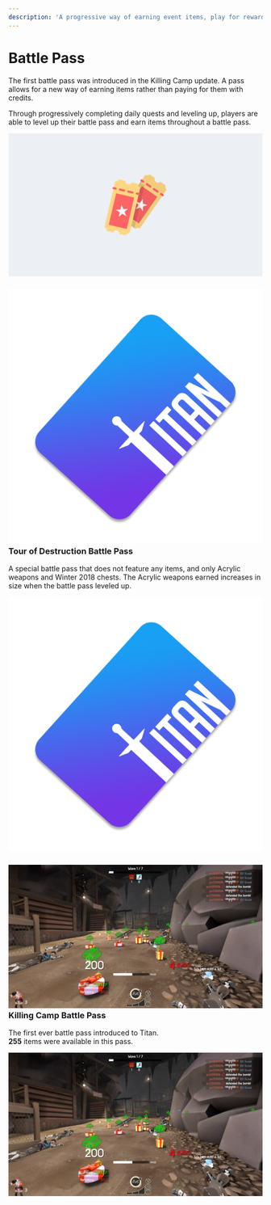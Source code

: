 ```yaml
---
description: 'A progressive way of earning event items, play for rewards.'
---
```


# Battle Pass

The first battle pass was introduced in the Killing Camp update. A pass allows for a new way of earning items rather than paying for them with credits.

Through progressively completing daily quests and leveling up, players are able to level up their battle pass and earn items throughout a battle pass.

![](../.gitbook/assets/battlepass.png)

### ![](../.gitbook/assets/image%20%281%29.png) Tour of Destruction Battle Pass

A special battle pass that does not feature any items, and only Acrylic weapons and Winter 2018 chests. The Acrylic weapons earned increases in size when the battle pass leveled up.

![Item Image \(by Leeroy\)](../.gitbook/assets/image%20%281%29.png)

### ![](../.gitbook/assets/image%20%2825%29.png) Killing Camp Battle Pass

The first ever battle pass introduced to Titan.  
**255** items were available in this pass.

![Item Image](../.gitbook/assets/image%20%2825%29.png)

